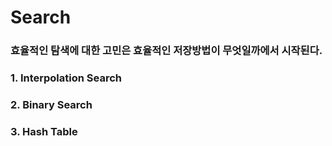 # Search

### 효율적인 탐색에 대한 고민은 효율적인 저장방법이 무엇일까에서 시작된다.

### 1. Interpolation Search

### 2. Binary Search

### 3. Hash Table

